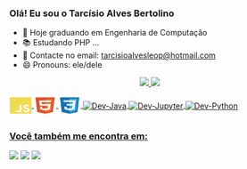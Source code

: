 ### Olá! Eu sou o Tarcísio Alves Bertolino 

- 🔭 Hoje graduando em Engenharia de Computação
- 📚 Estudando PHP ...
- 📧 Contacte no email: tarcisioalvesleop@hotmail.com
- 😄 Pronouns: ele/dele


<div align="center">
<a href="https://github.com/tarcisioalvesleop">
<img height="180em" src="https://github-readme-stats.vercel.app/api?username=tarcisioalvesleop&show_icons=true&theme=dracula&include_all_commits=true&count_private=true"/>
<img height="180em" src="https://github-readme-stats.vercel.app/api/top-langs/?username=tarcisioalvesleop&layout=compact&langs_count=7&theme=dracula"/>
</div>
<div style="display: inline_block"><br>
<img align="center" alt="Dev-Js" height="30" width="40" src="https://raw.githubusercontent.com/devicons/devicon/master/icons/javascript/javascript-plain.svg">
<img align="center" alt="Dev-HTML" height="30" width="40" src="https://raw.githubusercontent.com/devicons/devicon/master/icons/html5/html5-original.svg">
<img align="center" alt="Dev-CSS" height="30" width="40" src="https://raw.githubusercontent.com/devicons/devicon/master/icons/css3/css3-original.svg">
<img align="center" alt="Dev-Java" height="30" width="40" src="https://cdn.jsdelivr.net/gh/devicons/devicon/icons/java/java-original.svg" />
<img align="center" alt="Dev-Jupyter" height="30" width="40" src="https://cdn.jsdelivr.net/gh/devicons/devicon/icons/jupyter/jupyter-original.svg" />
<img align="center" alt="Dev-Python" height="30" width="40" src="https://cdn.jsdelivr.net/gh/devicons/devicon/icons/python/python-original.svg" />
          
</div>

##

<div>
<h3> Você também me encontra em: </h3>
<!--
<a href="https://www.youtube.com/channel/UC44Y7HUcjOu200dbBYjSjjQ" target="_blank"><img src="https://img.shields.io/badge/YouTube-FF0000?style-for-the-badge&logo=youtube&logoColor=white" target"_blank"></a>
--!>
<a href="https://instagram.com/tarcisioalvesbertolino" target="_blank"><img src="https://img.shields.io/badge/-Instagram-%23E4405F?style=for-the-badge&logo=instagram&logoColor=white" target="_blank"></a>
<a href = "mailto:tarcisioalvesleop@hotmail.com"><img src="https://img.shields.io/badge/-Gmail-%23333?style=for-the-badge&logo=gmail&logoColor=white" 
target="_blank"></a>
<a href="https://www.linkedin.com/in/tarcisio-alves-bertolino/" target="_blank"><img src="https://img.shields.io/badge/-LinkedIn-%230077B5?style=for-the-badge&logo=linkedin$logoColor=white" target="_blank"></a>

<!--
![Snake animation](https://github.com/tarcisioalvesleop/tarcisioalvesleop/blob/output/github-contribution-grid-snake.svg)
--!>
</div>
